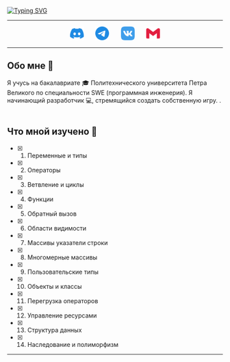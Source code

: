 <!-- Intro part -->
<!-- Typing SVG - https://github.com/DenverCoder1/readme-typing-svg -->

[![Typing SVG](https://readme-typing-svg.demolab.com?font=Fira+Code&weight=900&size=40&pause=1000&color=1545F7&center=true&width=435&lines=%D0%9F%D1%80%D0%B8%D0%B2%D0%B5%D1%82+%D1%8F+LifeNewer;%D0%BF%D1%80%D0%B8%D1%8F%D1%82%D0%BD%D0%BE+%D0%BF%D0%BE%D0%B7%D0%BD%D0%B0%D0%BA%D0%BE%D0%BC%D0%B8%D1%82%D1%8C%D1%81%D1%8F)](https://git.io/typing-svg)
***

<!-- Social icons section -->
<p align="center">
  <a href="https://discordapp.com/users/734106915302408244/"><img width="32px" alt="discord profile" title="discord profile" src="assets/discord.svg"></a>
  &#8287;&#8287;&#8287;&#8287;&#8287;
  <a href="https://t.me/LifeNewer"><img width="32px" alt="telegram profile" title="telegram profile" src="assets/telegram.svg"></a>
  &#8287;&#8287;&#8287;&#8287;&#8287;
  <a href="https://vk.com/NoLifeNewer"><img width="32px" alt="vk profile" title="vk profile" src="assets/vk.svg"/></a>
  &#8287;&#8287;&#8287;&#8287;&#8287;
  <a href="mailto:e.vasilew2011@yandex.ru"><img width="32px" alt="contact me by email" title="contact me by email" src="assets/gmail.svg"/></a>
</p>


***
<!-- Bio part -->
## Обо мне 🌳

Я учусь на бакалавриате 🎓 Политехнического университета Петра Великого по специальности SWE (программная инженерия). Я начинающий разработчик 💻, стремящийся создать собственную игру. .<br/><br/>  

<!-- My targets -->
## Что мной изучено 🌱

- [x] 1. Переменные и типы
- [x] 2. Операторы
- [x] 3. Ветвление и циклы
- [x] 4. Функции
- [x] 5. Обратный вызов
- [x] 6. Области видимости
- [x] 7. Массивы указатели строки
- [x] 8. Многомерные массивы
- [x] 9. Пользовательские типы
- [x] 10. Объекты и классы
- [x] 11. Перегрузка операторов
- [x] 12. Управление ресурсами
- [x] 13. Структура данных
- [x] 14. Наследование и полиморфизм
***
